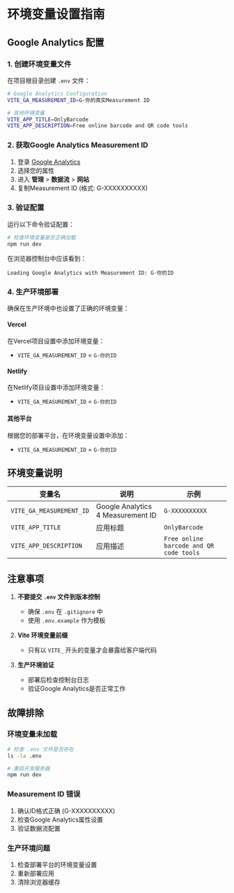 # 环境变量设置指南

## Google Analytics 配置

### 1. 创建环境变量文件

在项目根目录创建 `.env` 文件：

```bash
# Google Analytics Configuration
VITE_GA_MEASUREMENT_ID=G-你的真实Measurement ID

# 其他环境变量
VITE_APP_TITLE=OnlyBarcode
VITE_APP_DESCRIPTION=Free online barcode and QR code tools
```

### 2. 获取Google Analytics Measurement ID

1. 登录 [Google Analytics](https://analytics.google.com/)
2. 选择您的属性
3. 进入 **管理** > **数据流** > **网站**
4. 复制Measurement ID (格式: G-XXXXXXXXXX)

### 3. 验证配置

运行以下命令验证配置：

```bash
# 检查环境变量是否正确加载
npm run dev
```

在浏览器控制台中应该看到：

```
Loading Google Analytics with Measurement ID: G-你的ID
```

### 4. 生产环境部署

确保在生产环境中也设置了正确的环境变量：

#### Vercel

在Vercel项目设置中添加环境变量：

- `VITE_GA_MEASUREMENT_ID` = `G-你的ID`

#### Netlify

在Netlify项目设置中添加环境变量：

- `VITE_GA_MEASUREMENT_ID` = `G-你的ID`

#### 其他平台

根据您的部署平台，在环境变量设置中添加：

- `VITE_GA_MEASUREMENT_ID` = `G-你的ID`

## 环境变量说明

| 变量名 | 说明 | 示例 |
|--------|------|------|
| `VITE_GA_MEASUREMENT_ID` | Google Analytics 4 Measurement ID | `G-XXXXXXXXXX` |
| `VITE_APP_TITLE` | 应用标题 | `OnlyBarcode` |
| `VITE_APP_DESCRIPTION` | 应用描述 | `Free online barcode and QR code tools` |

## 注意事项

1. **不要提交 `.env` 文件到版本控制**
   - 确保 `.env` 在 `.gitignore` 中
   - 使用 `.env.example` 作为模板

2. **Vite 环境变量前缀**
   - 只有以 `VITE_` 开头的变量才会暴露给客户端代码

3. **生产环境验证**
   - 部署后检查控制台日志
   - 验证Google Analytics是否正常工作

## 故障排除

### 环境变量未加载

```bash
# 检查 .env 文件是否存在
ls -la .env

# 重启开发服务器
npm run dev
```

### Measurement ID 错误

1. 确认ID格式正确 (G-XXXXXXXXXX)
2. 检查Google Analytics属性设置
3. 验证数据流配置

### 生产环境问题

1. 检查部署平台的环境变量设置
2. 重新部署应用
3. 清除浏览器缓存
